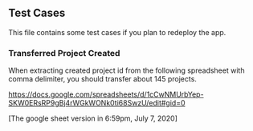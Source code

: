 ## Test Cases

This file contains some test cases if you plan to redeploy the app.

### Transferred Project Created 

When extracting created project id from the following spreadsheet with comma delimiter,  you should transfer about 145 projects. 

https://docs.google.com/spreadsheets/d/1cCwNMUrbYep-SKW0ERsRP9gBj4rWGkWONk0ti68SwzU/edit#gid=0

[The google sheet version in 6:59pm, July 7, 2020]


